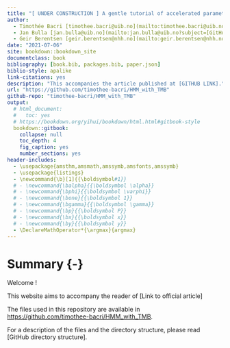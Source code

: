```yaml
--- 
title: "[ UNDER CONSTRUCTION ] A gentle tutorial of accelerated parameter and confidence interval estimation for Hidden Markov Models using Template Model Builder"
author:
  - Timothée Bacri [timothee.bacri@uib.no](mailto:timothee.bacri@uib.no?subject=[GitHub%20TMB%20HMM])
  - Jan Bulla [jan.bulla@uib.no](mailto:jan.bulla@uib.no?subject=[GitHub%20TMB%20HMM])
  - Geir Berentsen [geir.berentsen@nhh.no](mailto:geir.berentsen@nhh.no?subject=[GitHub%20TMB%20HMM])
date: "2021-07-06"
site: bookdown::bookdown_site
documentclass: book
bibliography: [book.bib, packages.bib, paper.json]
biblio-style: apalike
link-citations: yes
description: "This accompanies the article published at [GITHUB LINK]."
url: "https://github.com/timothee-bacri/HMM_with_TMB"
github-repo: "timothee-bacri/HMM_with_TMB"
output:
  # html_document:
  #   toc: yes
  # https://bookdown.org/yihui/bookdown/html.html#gitbook-style
  bookdown::gitbook:
    collapse: null
    toc_depth: 4
    fig_caption: yes
    number_sections: yes
header-includes:
  - \usepackage{amsthm,amsmath,amssymb,amsfonts,amssymb}
  - \usepackage{listings}
  - \newcommand{\b}[1]{{\boldsymbol#1}}
  # - \newcommand{\balpha}{{\boldsymbol \alpha}}
  # - \newcommand{\bphi}{{\boldsymbol \varphi}}
  # - \newcommand{\bone}{{\boldsymbol 1}}
  # - \newcommand{\bgamma}{{\boldsymbol \gamma}}
  # - \newcommand{\bp}{{\boldsymbol P}}
  # - \newcommand{\bx}{{\boldsymbol x}}
  # - \newcommand{\by}{{\boldsymbol y}}
  - \DeclareMathOperator*{\argmax}{argmax}
---
```


# Summary {-}
<!-- bookdown::render_book("index.Rmd") -->
Welcome !

This website aims to accompany the reader of [Link to official article]

The files used in this repository are available in https://github.com/timothee-bacri/HMM_with_TMB.

For a description of the files and the directory structure, please read [GitHub directory structure].


